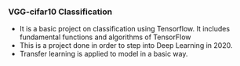 
### VGG-cifar10 Classification
- It is a basic project on classification using Tensorflow. It includes fundamental functions and algorithms of TensorFlow
- This is a project done in order to step into Deep Learning in 2020.
- Transfer learning is applied to model in a basic way.
